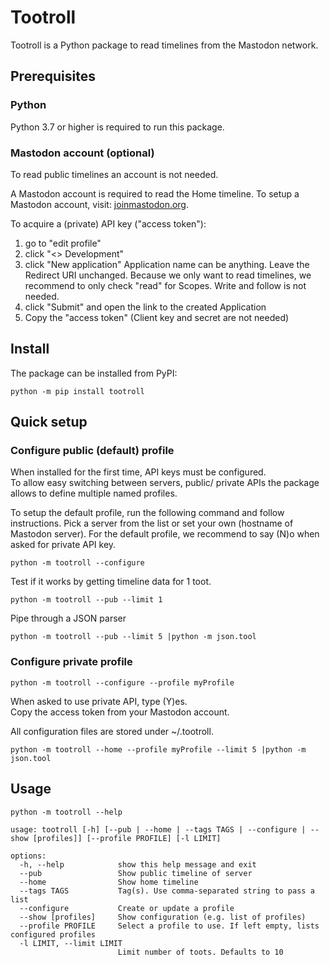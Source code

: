 # Tootroll
Tootroll is a Python package to read timelines from the Mastodon network.

## Prerequisites
### Python
Python 3.7 or higher is required to run this package. 

### Mastodon account (optional)
To read public timelines an account is not needed.
  
A Mastodon account is required to read the Home timeline. 
To setup a Mastodon account, visit: [joinmastodon.org](https://joinmastodon.org/).

To acquire a (private) API key ("access token"):
1. go to "edit profile"
2. click "<> Development"
3. click "New application"
Application name can be anything. Leave the Redirect URI unchanged. Because we only want to read timelines, we recommend to only check "read" for Scopes. Write and follow is not needed.
4. click "Submit" and open the link to the created Application
5. Copy the "access token" (Client key and secret are not needed)

## Install
The package can be installed from PyPI:
```
python -m pip install tootroll
```

## Quick setup
### Configure public (default) profile
When installed for the first time, API keys must be configured.  
To allow easy switching between servers, public/ private APIs the package allows to define multiple named profiles.  
  
To setup the default profile, run the following command and follow instructions. 
Pick a server from the list or set your own (hostname of Mastodon server). 
For the default profile, we recommend to say (N)o when asked for private API key.
```
python -m tootroll --configure
```
Test if it works by getting timeline data for 1 toot.
```
python -m tootroll --pub --limit 1
```
Pipe through a JSON parser
```
python -m tootroll --pub --limit 5 |python -m json.tool

```

### Configure private profile
```
python -m tootroll --configure --profile myProfile
```
When asked to use private API, type (Y)es.  
Copy the access token from your Mastodon account.  

All configuration files are stored under ~/.tootroll.

```
python -m tootroll --home --profile myProfile --limit 5 |python -m json.tool
```

## Usage
```
python -m tootroll --help
```
```
usage: tootroll [-h] [--pub | --home | --tags TAGS | --configure | --show [profiles]] [--profile PROFILE] [-l LIMIT]

options:
  -h, --help            show this help message and exit
  --pub                 Show public timeline of server
  --home                Show home timeline
  --tags TAGS           Tag(s). Use comma-separated string to pass a list
  --configure           Create or update a profile
  --show [profiles]     Show configuration (e.g. list of profiles)
  --profile PROFILE     Select a profile to use. If left empty, lists configured profiles
  -l LIMIT, --limit LIMIT
                        Limit number of toots. Defaults to 10
```

